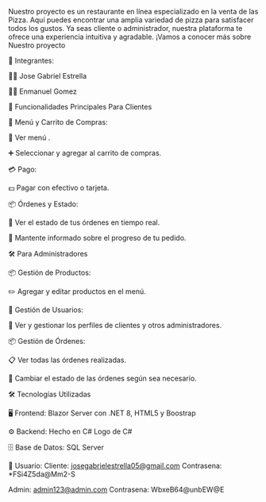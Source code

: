 Nuestro proyecto es un restaurante en línea especializado en la venta de las Pizza. Aquí puedes encontrar una amplia variedad de pizza para satisfacer todos los gustos. Ya seas cliente o administrador, nuestra plataforma te ofrece una experiencia intuitiva y agradable. ¡Vamos a conocer más sobre Nuestro proyecto

👥 Integrantes:

👨‍💻 Jose Gabriel Estrella

👨‍💻 Enmanuel Gomez


🌟 Funcionalidades Principales Para Clientes

🛒 Menú y Carrito de Compras:

👀 Ver menú .

➕ Seleccionar y agregar al carrito de compras.

💳 Pago:

💵 Pagar con efectivo o tarjeta.

📦 Órdenes y Estado:

👀 Ver el estado de tus órdenes en tiempo real.

🔄 Mantente informado sobre el progreso de tu pedido.

🛠️ Para Administradores

📦 Gestión de Productos:

✏️ Agregar y editar productos en el menú.

👥 Gestión de Usuarios:

👤 Ver y gestionar los perfiles de clientes y otros administradores.

📦 Gestión de Órdenes:

📋 Ver todas las órdenes realizadas.

🔄 Cambiar el estado de las órdenes según sea necesario.

🛠️ Tecnologías Utilizadas

🖥️ Frontend: Blazor Server con .NET 8, HTML5 y Boostrap

⚙️ Backend: Hecho en C# Logo de C#

🗄️ Base de Datos: SQL Server


👤 Usuario:
Cliente: josegabrielestrella05@gmail.com
Contrasena: *FSi4Z5da@Mm2-S

Admin: admin123@admin.com
Contrasena: WbxeB64@unbEW@E
